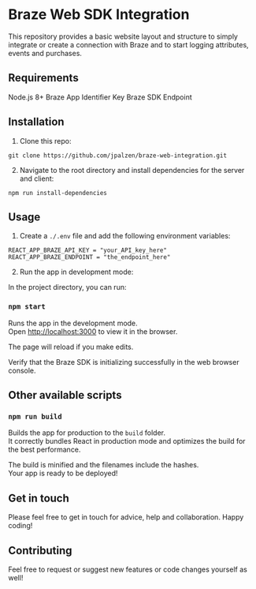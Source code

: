 # Braze Web SDK Integration 
This repository provides a basic website layout and structure to simply integrate or create a connection with Braze and to start logging attributes, events and purchases. 

## Requirements
Node.js 8+
Braze App Identifier Key
Braze SDK Endpoint

## Installation

1. Clone this repo:

```
git clone https://github.com/jpalzen/braze-web-integration.git
```

2. Navigate to the root directory and install dependencies for the server and client:

```
npm run install-dependencies
```

## Usage

1. Create a `./.env` file and add the following environment variables:

```
REACT_APP_BRAZE_API_KEY = "your_API_key_here"
REACT_APP_BRAZE_ENDPOINT = "the_endpoint_here"
```

2. Run the app in development mode:

In the project directory, you can run:

### `npm start`

Runs the app in the development mode.<br />
Open [http://localhost:3000](http://localhost:3000) to view it in the browser.

The page will reload if you make edits.<br />

Verify that the Braze SDK is initializing successfully in the web browser console. 

## Other available scripts 

### `npm run build`

Builds the app for production to the `build` folder.<br />
It correctly bundles React in production mode and optimizes the build for the best performance.

The build is minified and the filenames include the hashes.<br />
Your app is ready to be deployed!

## Get in touch

Please feel free to get in touch for advice, help and collaboration. Happy coding!

## Contributing

Feel free to request or suggest new features or code changes yourself as well!